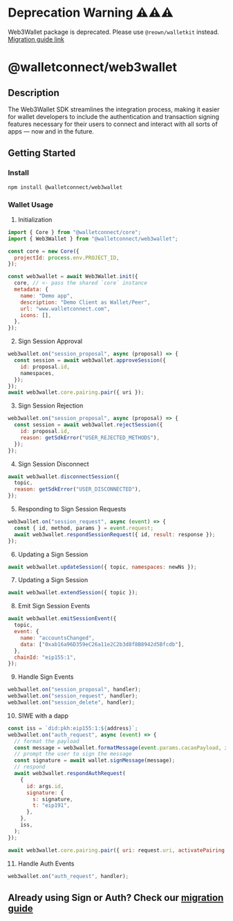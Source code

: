 # Deprecation Warning ⚠️⚠️⚠️

Web3Wallet package is deprecated. Please use `@reown/walletkit` instead. [Migration guide link](https://docs.reown.com/walletkit/upgrade/from-web3wallet-web)

# @walletconnect/web3wallet

## Description

The Web3Wallet SDK streamlines the integration process, making it easier for wallet developers to include the authentication and transaction signing features necessary for their users to connect and interact with all sorts of apps — now and in the future.

## Getting Started

### Install

```
npm install @walletconnect/web3wallet
```

### Wallet Usage

1. Initialization

```javascript
import { Core } from "@walletconnect/core";
import { Web3Wallet } from "@walletconnect/web3wallet";

const core = new Core({
  projectId: process.env.PROJECT_ID,
});

const web3wallet = await Web3Wallet.init({
  core, // <- pass the shared `core` instance
  metadata: {
    name: "Demo app",
    description: "Demo Client as Wallet/Peer",
    url: "www.walletconnect.com",
    icons: [],
  },
});
```

2. Sign Session Approval

```javascript
web3wallet.on("session_proposal", async (proposal) => {
  const session = await web3wallet.approveSession({
    id: proposal.id,
    namespaces,
  });
});
await web3wallet.core.pairing.pair({ uri });
```

3. Sign Session Rejection

```javascript
web3wallet.on("session_proposal", async (proposal) => {
  const session = await web3wallet.rejectSession({
    id: proposal.id,
    reason: getSdkError("USER_REJECTED_METHODS"),
  });
});
```

4. Sign Session Disconnect

```javascript
await web3wallet.disconnectSession({
  topic,
  reason: getSdkError("USER_DISCONNECTED"),
});
```

5. Responding to Sign Session Requests

```javascript
web3wallet.on("session_request", async (event) => {
  const { id, method, params } = event.request;
  await web3wallet.respondSessionRequest({ id, result: response });
});
```

6. Updating a Sign Session

```javascript
await web3wallet.updateSession({ topic, namespaces: newNs });
```

7. Updating a Sign Session

```javascript
await web3wallet.extendSession({ topic });
```

8. Emit Sign Session Events

```javascript
await web3wallet.emitSessionEvent({
  topic,
  event: {
    name: "accountsChanged",
    data: ["0xab16a96D359eC26a11e2C2b3d8f8B8942d5Bfcdb"],
  },
  chainId: "eip155:1",
});
```

9. Handle Sign Events

```javascript
web3wallet.on("session_proposal", handler);
web3wallet.on("session_request", handler);
web3wallet.on("session_delete", handler);
```

10. SIWE with a dapp

```javascript
const iss = `did:pkh:eip155:1:${address}`;
web3wallet.on("auth_request", async (event) => {
  // format the payload
  const message = web3wallet.formatMessage(event.params.cacaoPayload, iss);
  // prompt the user to sign the message
  const signature = await wallet.signMessage(message);
  // respond
  await web3wallet.respondAuthRequest(
    {
      id: args.id,
      signature: {
        s: signature,
        t: "eip191",
      },
    },
    iss,
  );
});

await web3wallet.core.pairing.pair({ uri: request.uri, activatePairing: true });
```

11. Handle Auth Events

```javascript
web3wallet.on("auth_request", handler);
```

## Already using Sign or Auth? Check our [migration guide](https://github.com/WalletConnect/web-examples/tree/main/wallets/react-web3wallet#migrate-from-sign-client-to-web3wallet)
